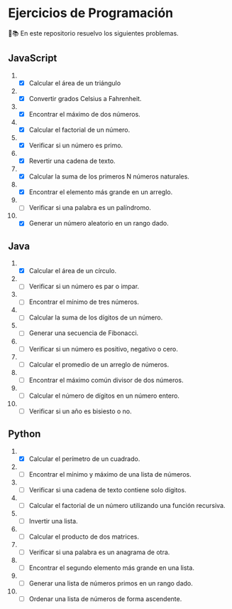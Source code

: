 # Ejercicios de Programación

🧪📚 En este repositorio resuelvo los siguientes problemas.

## JavaScript

01. - [x] Calcular el área de un triángulo
02. - [x] Convertir grados Celsius a Fahrenheit.
03. - [x] Encontrar el máximo de dos números.
04. - [x] Calcular el factorial de un número.
05. - [x] Verificar si un número es primo.
06. - [x] Revertir una cadena de texto.
07. - [x]  Calcular la suma de los primeros N números naturales.
08. - [x]  Encontrar el elemento más grande en un arreglo.
09. - [ ]  Verificar si una palabra es un palíndromo.
10. - [x]  Generar un número aleatorio en un rango dado.

## Java

01. - [x]  Calcular el área de un círculo.
02. - [ ]  Verificar si un número es par o impar.
03. - [ ]  Encontrar el mínimo de tres números.
04. - [ ]  Calcular la suma de los dígitos de un número.
05. - [ ]  Generar una secuencia de Fibonacci.
06. - [ ]  Verificar si un número es positivo, negativo o cero.
07. - [ ]  Calcular el promedio de un arreglo de números.
08. - [ ]  Encontrar el máximo común divisor de dos números.
09. - [ ]  Calcular el número de dígitos en un número entero.
10. - [ ]  Verificar si un año es bisiesto o no.

## Python

01. - [x]  Calcular el perímetro de un cuadrado.
02. - [ ]  Encontrar el mínimo y máximo de una lista de números.
03. - [ ]  Verificar si una cadena de texto contiene solo dígitos.
04. - [ ]  Calcular el factorial de un número utilizando una función recursiva.
05. - [ ]  Invertir una lista.
06. - [ ]  Calcular el producto de dos matrices.
07. - [ ]  Verificar si una palabra es un anagrama de otra.
08. - [ ]  Encontrar el segundo elemento más grande en una lista.
09. - [ ]  Generar una lista de números primos en un rango dado.
10. - [ ]  Ordenar una lista de números de forma ascendente.
